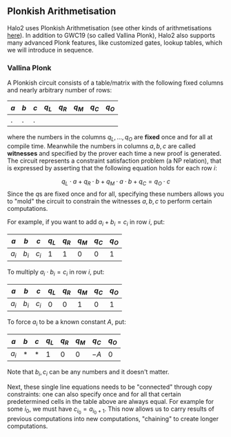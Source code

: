 ## Plonkish Arithmetisation

Halo2 uses Plonkish Arithmetisation (see other kinds of arithmetisations [here](https://github.com/stechu/zk-study-notes/blob/main/arithmetisations.pdf)).  In addition to GWC19 (so called Vallina Plonk), Halo2 also supports many advanced Plonk features, like customized gates, lookup tables, which we will introduce in sequence. 

### Vallina Plonk

A Plonkish circuit consists of a table/matrix with the following fixed columns and nearly arbitrary number of rows:

| $a$ | $b$ | $c$ | $q_L$ | $q_R$ | $q_M$ | $q_C$ | $q_O$ | 
| -------- | -------- | -------- | -- | -- | -- | -- | -- |
|   .   |  .    |  .    |     |    |    |    |    |

where the numbers in the columns $q_L, \dotsc, q_O$ are **fixed** once and for all at compile time. Meanwhile the numbers in columns $a, b,c$ are called **witnesses** and specified by the prover each time a new proof is generated. The circuit represents a constraint satisfaction problem (a NP relation), that is expressed by asserting that the following equation holds for each row $i$:

$$
q_L \cdot a + q_R \cdot b + q_M \cdot a \cdot b + q_C = q_O \cdot c 
$$
Since the $q$s are fixed once and for all, specifying these numbers allows you to "mold" the circuit to constrain the witnesses $a,b,c$ to perform certain computations. 

For example, if you want to add $a_i + b_i = c_i$ in row $i$, put:

| $a$ | $b$ | $c$ | $q_L$ | $q_R$ | $q_M$ | $q_C$ | $q_O$ | 
| -------- | -------- | -------- | -- | -- | -- | -- | -- |
| $a_i$ | $b_i$ | $c_i$ | 1 | 1 | 0 | 0 | 1 |

To multiply $a_i \cdot b_i = c_i$ in row $i$, put:

| $a$ | $b$ | $c$ | $q_L$ | $q_R$ | $q_M$ | $q_C$ | $q_O$ | 
| -------- | -------- | -------- | -- | -- | -- | -- | -- |
| $a_i$ | $b_i$ | $c_i$ | 0 | 0 | 1 | 0 | 1 |

To force $a_i$ to be a known constant $A$, put:

| $a$ | $b$ | $c$ | $q_L$ | $q_R$ | $q_M$ | $q_C$ | $q_O$ | 
| -------- | -------- | -------- | -- | -- | -- | -- | -- |
| $a_i$ | * | * | 1 | 0 | 0 | $-A$ | 0 |

Note that $b_i, c_i$ can be any numbers and it doesn't matter. 

Next, these single line equations needs to be "connected" through copy constraints: one can also specify once and for all that certain predetermined cells in the table above are always equal. For example for some $i_0$, we must have $c_{i_0} = a_{i_0 + 1}$. This now allows us to carry results of previous computations into new computations, "chaining" to create longer computations. 



